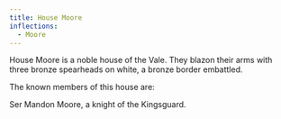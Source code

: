 ```yaml
---
title: House Moore
inflections:
  - Moore
---
```


House Moore is a noble house of the Vale. They blazon their arms with three bronze spearheads on white, a bronze border embattled.

The known members of this house are:

Ser Mandon Moore, a knight of the Kingsguard.


